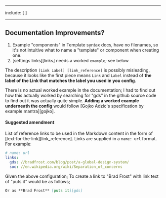 
---
include: [ ]

---

## Documentation Improvements?

1. Example "components" in Template syntax docs, have no filenames, so it's not intuitive what to name a "template" or component when creating one.
2. [settings links][links] needs a worked `example`; see below

The description `[Link Label] [link_reference]` is possibly misleading, because it looks like the first piece means `Link` and `Label` instead of **the label of the Link that matches the label you used in you config**.

There is no actual worked example in the documentation; I had to find out how this actually worked by searching for "gds" in the github source code to find out it was actually quite simple. **Adding a worked example underneath the config** would follow [Gojko Adzic's specification by example mantra][gojko].

#### Suggested amendment

List of reference links to be used in the Markdown content in the form of [text&#8209;for&#8209;the&#8209;link][link_reference]. Links are supplied in a `name: url` format. For example:

```yaml .code
# name: url
links:
  gds: //bradfrost.com/blog/post/a-global-design-system/
  soc: //en.wikipedia.org/wiki/Separation_of_concerns
```

Given the above configuration; To create a link to "Brad Frost" with link text of "puts it" would be as follows;

```markdown
Or as **Brad Frost** [puts it][gds]
```
